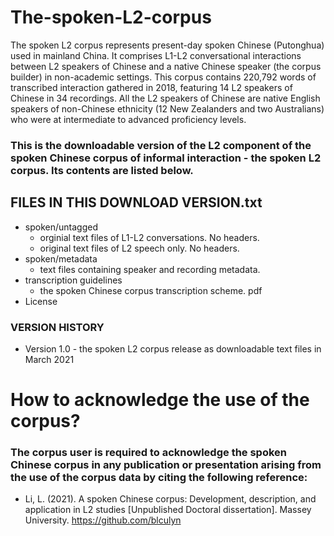 # The-spoken-L2-corpus
The spoken L2 corpus represents present-day spoken Chinese (Putonghua) used in mainland China. It comprises L1-L2 conversational interactions between L2 speakers of Chinese and a native Chinese speaker (the corpus builder) in non-academic settings. This corpus contains 220,792 words of transcribed interaction gathered in 2018, featuring 14 L2 speakers of Chinese in 34 recordings. All the L2 speakers of Chinese are native English speakers of non-Chinese ethnicity (12 New Zealanders and two Australians) who were at intermediate to advanced proficiency levels.

### This is the downloadable version of the L2 component of the spoken Chinese corpus of informal interaction - the spoken L2 corpus. Its contents are listed below.

## FILES IN THIS DOWNLOAD VERSION.txt
* spoken/untagged
  * orginial text files of L1-L2 conversations. No headers.
  * original text files of L2 speech only. No headers.
* spoken/metadata
  * text files containing speaker and recording metadata.
* transcription guidelines
  * the spoken Chinese corpus transcription scheme. pdf
* License

### VERSION HISTORY
* Version 1.0 - the spoken L2 corpus release as downloadable text files in March 2021

# How to acknowledge the use of the corpus?
### The corpus user is required to acknowledge the spoken Chinese corpus in any publication or presentation arising from the use of the corpus data by citing the following reference:
* Li, L. (2021). A spoken Chinese corpus: Development, description, and application in L2 studies [Unpublished Doctoral dissertation]. Massey University. https://github.com/blculyn

